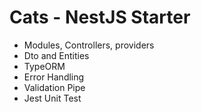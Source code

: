 # Cats - NestJS Starter

- Modules, Controllers, providers
- Dto and Entities
- TypeORM
- Error Handling
- Validation Pipe
- Jest Unit Test